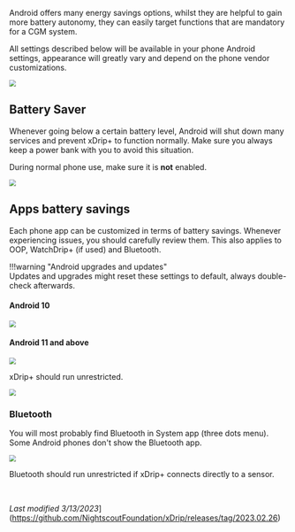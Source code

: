 Android offers many energy savings options, whilst they are helpful to gain more battery autonomy, they can easily target functions that are mandatory for a CGM system.

All settings described below will be available in your phone Android settings, appearance will greatly vary and depend on the phone vendor customizations.

<img src="../images/AS.png" style="zoom:75%;" />

## Battery Saver

Whenever going below a certain battery level, Android will shut down many services and prevent xDrip+ to function normally.  Make sure you always keep a power bank with you to avoid this situation.

During normal phone use, make sure it is **not** enabled.

<img src="../images/AS-BS.png" style="zoom:75%;" />

## Apps battery savings

Each phone app can be customized in terms of battery savings. Whenever experiencing issues, you should carefully review them. This also applies to OOP, WatchDrip+ (if used) and Bluetooth.

!!!warning "Android upgrades and updates"  
    Updates and upgrades might reset these settings to default, always double-check afterwards.

#### Android 10

<img src="../images/AS-Apps-DO.png" style="zoom:75%;" />

#### Android 11 and above

<img src="../images/AS-Apps.png" style="zoom:75%;" />

xDrip+ should run unrestricted.

<img src="../images/AS-Apps-UR.png" style="zoom:75%;" />

### Bluetooth

You will most probably find Bluetooth in System app (three dots menu).  
Some Android phones don't show the Bluetooth app.

<img src="../images/AS-Apps-SA.png" style="zoom:75%;" />

Bluetooth should run unrestricted if xDrip+ connects directly to a sensor.

</br>

*Last modified 3/13/2023*](https://github.com/NightscoutFoundation/xDrip/releases/tag/2023.02.26)